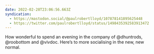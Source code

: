 ```yaml
---
date: 2022-02-28T23:06:56.663Z
syndication:
  - https://mastodon.social/@paulrobertlloyd/107878141895625448
  - https://twitter.com/paulrobertlloyd/status/1498435392583913472
---
```

How wonderful to spend an evening in the company of @dhuntrods, @roobottom and @vivdoc. Here’s to more socialising in the new, new normal.

